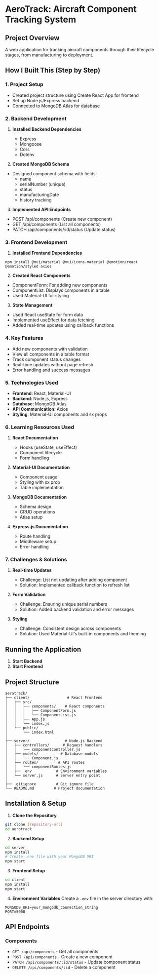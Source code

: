 # AeroTrack: Aircraft Component Tracking System


## Project Overview
A web application for tracking aircraft components through their lifecycle stages, from manufacturing to deployment.

## How I Built This (Step by Step)

### 1. Project Setup
- Created project structure using Create React App for frontend
- Set up Node.js/Express backend
- Connected to MongoDB Atlas for database


### 2. Backend Development
1. **Installed Backend Dependencies**
   - Express
   - Mongoose
   - Cors
   - Dotenv

   
2. **Created MongoDB Schema**
- Designed component schema with fields:
  * name
  * serialNumber (unique)
  * status
  * manufacturingDate
  * history tracking

3. **Implemented API Endpoints**
- POST /api/components (Create new component)
- GET /api/components (List all components)
- PATCH /api/components/:id/status (Update status)

### 3. Frontend Development
1. **Installed Frontend Dependencies**
```
npm install @mui/material @mui/icons-material @emotion/react @emotion/styled axios
```

2. **Created React Components**
- ComponentForm: For adding new components
- ComponentList: Displays components in a table
- Used Material-UI for styling

3. **State Management**
- Used React useState for form data
- Implemented useEffect for data fetching
- Added real-time updates using callback functions

### 4. Key Features
- Add new components with validation
- View all components in a table format
- Track component status changes
- Real-time updates without page refresh
- Error handling and success messages

### 5. Technologies Used
- **Frontend**: React, Material-UI
- **Backend**: Node.js, Express
- **Database**: MongoDB Atlas
- **API Communication**: Axios
- **Styling**: Material-UI components and sx props

### 6. Learning Resources Used
1. **React Documentation**
   - Hooks (useState, useEffect)
   - Component lifecycle
   - Form handling

2. **Material-UI Documentation**
   - Component usage
   - Styling with sx prop
   - Table implementation

3. **MongoDB Documentation**
   - Schema design
   - CRUD operations
   - Atlas setup

4. **Express.js Documentation**
   - Route handling
   - Middleware setup
   - Error handling

### 7. Challenges & Solutions
1. **Real-time Updates**
   - Challenge: List not updating after adding component
   - Solution: Implemented callback function to refresh list

2. **Form Validation**
   - Challenge: Ensuring unique serial numbers
   - Solution: Added backend validation and error messages

3. **Styling**
   - Challenge: Consistent design across components
   - Solution: Used Material-UI's built-in components and theming


## Running the Application
1. **Start Backend**
2. **Start Frontend**

## Project Structure
```
aerotrack/
├── client/                 # React Frontend
│   ├── src/
│   │   ├── components/    # React components
│   │   │   ├── ComponentForm.js
│   │   │   └── ComponentList.js
│   │   ├── App.js
│   │   └── index.js
│   └── public/
│       └── index.html
│
├── server/                # Node.js Backend
│   ├── controllers/      # Request handlers
│   │   └── componentController.js
│   ├── models/          # Database models
│   │   └── Component.js
│   ├── routes/         # API routes
│   │   └── componentRoutes.js
│   ├── .env           # Environment variables
│   └── server.js      # Server entry point
│
├── .gitignore         # Git ignore file
└── README.md         # Project documentation
```

## Installation & Setup

1. **Clone the Repository**
```bash
git clone [repository-url]
cd aerotrack
```

2. **Backend Setup**
```bash
cd server
npm install
# Create .env file with your MongoDB URI
npm start
```

3. **Frontend Setup**
```bash
cd client
npm install
npm start
```

4. **Environment Variables**
Create a `.env` file in the server directory with:
```
MONGODB_URI=your_mongodb_connection_string
PORT=5000
```

## API Endpoints

### Components
- `GET /api/components` - Get all components
- `POST /api/components` - Create a new component
- `PATCH /api/components/:id/status` - Update component status
- `DELETE /api/components/:id` - Delete a component
